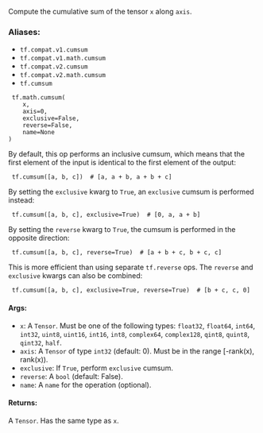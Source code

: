 Compute the cumulative sum of the tensor `x` along `axis`.
### Aliases:
- `tf.compat.v1.cumsum`
- `tf.compat.v1.math.cumsum`
- `tf.compat.v2.cumsum`
- `tf.compat.v2.math.cumsum`
- `tf.cumsum`

```
 tf.math.cumsum(
    x,
    axis=0,
    exclusive=False,
    reverse=False,
    name=None
)
```
By default, this op performs an inclusive cumsum, which means that the first element of the input is identical to the first element of the output:

```
 tf.cumsum([a, b, c])  # [a, a + b, a + b + c]
```
By setting the `exclusive` kwarg to `True`, an `exclusive` cumsum is performed instead:

```
 tf.cumsum([a, b, c], exclusive=True)  # [0, a, a + b]
```
By setting the `reverse` kwarg to `True`, the cumsum is performed in the opposite direction:

```
 tf.cumsum([a, b, c], reverse=True)  # [a + b + c, b + c, c]
```
This is more efficient than using separate `tf.reverse` ops.
The `reverse` and `exclusive` kwargs can also be combined:

```
 tf.cumsum([a, b, c], exclusive=True, reverse=True)  # [b + c, c, 0]
```
#### Args:
- `x`: A `Tensor`. Must be one of the following types: `float32`, `float64`, `int64`, `int32`, `uint8`, `uint16`, `int16`, `int8`, `complex64`, `complex128`, `qint8`, `quint8`, `qint32`, `half`.
- `axis`: A `Tensor` of type `int32` (default: 0). Must be in the range [-rank(x), rank(x)).
- `exclusive`: If `True`, perform `exclusive` cumsum.
- `reverse`: A `bool` (default: False).
- `name`: A `name` for the operation (optional).
#### Returns:
A `Tensor`. Has the same type as `x`.
